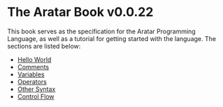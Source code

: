 # The Aratar Book v0.0.22
This book serves as the specification for the Aratar Programming Language, as
well as a tutorial for getting started with the language.  The sections are
listed below:

 - [Hello World](hello_world.md)
 - [Comments](comments.md)
 - [Variables](variables.md)
 - [Operators](operators.md)
 - [Other Syntax](syntax.md)
 - [Control Flow](flow.md)
